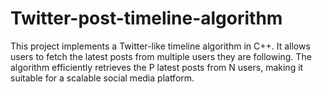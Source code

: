 # Twitter-post-timeline-algorithm
This project implements a Twitter-like timeline algorithm in C++. It allows users to fetch the latest posts from multiple users they are following. The algorithm efficiently retrieves the P latest posts from N users, making it suitable for a scalable social media platform.
